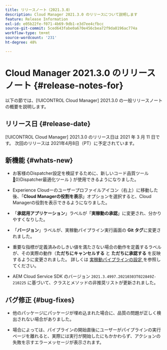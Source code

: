 ```yaml
---
title: リリースノート（2021.3.0）
description: Cloud Manager 2021.3.0 のリリースについて説明します
feature: Release Information
exl-id: e05b22fe-f071-4b69-9db1-e3d7ee4cfbcc
source-git-commit: 5ced643fabe0a670e456cbea72f9da8196ac774a
workflow-type: tm+mt
source-wordcount: '231'
ht-degree: 48%

---
```


# Cloud Manager 2021.3.0 のリリースノート {#release-notes-for}

以下の節では、[!UICONTROL Cloud Manager] 2021.3.0 の一般リリースノートの概要を説明します。

## リリース日 {#release-date}

[!UICONTROL Cloud Manager] 2021.3.0 のリリース日は 2021 年 3 月 11 日です。
次回のリリースは 2021年4月8日（PT）に予定されています。

## 新機能 {#whats-new}

* お客様のDispatcher設定を検証するために、新しいコード品質ツール [&#128279;](https://experienceleague.adobe.com/en/docs/experience-manager-cloud-manager/content/using/custom-code-quality-rules#dispatcher-optimization-tool-rules)0&rbrace;Dispatcher最適化ツール &rbrace; が使用できるようになりました。

* Experience Cloudーのユーザープロファイルアイコン（右上）に移動した後、「**Cloud Managerの役割を表示**」オプションを選択すると、Cloud Managerの役割を表示できるようになりました。

* 「**承認用アプリケーション**」ラベルが「**実稼動の承認**」に変更され、分かりやすくなりした。

* 「**バージョン**」ラベルが、実稼動パイプライン実行画面の **Git タグ**&#x200B;に変更されました。

* 重要な指標が定義済みのしきい値を満たさない場合の動作を定義するラベルが、その実際の動作（**ただちにキャンセルする** と **ただちに承認する** を反映するように変更されました。 詳しくは [ 実稼動パイプラインの設定 ](/help/using/production-pipelines.md) を参照してください。

* AEM Cloud Service SDK のバージョン `2021.3.4997.20210303T022849Z-210225` に基づいて、クラスとメソッドの非推奨リストが更新されました。

## バグ修正 {#bug-fixes}

* 他のパッケージにパッケージが埋め込まれた場合に、品質の問題が正しく検出されない場合がありました。

* 場合によっては、パイプラインの開始直後にユーザーがパイプラインの実行ページを離れると、実際には実行が開始したにもかかわらず、アクションの失敗を示すエラーメッセージが表示されます。
